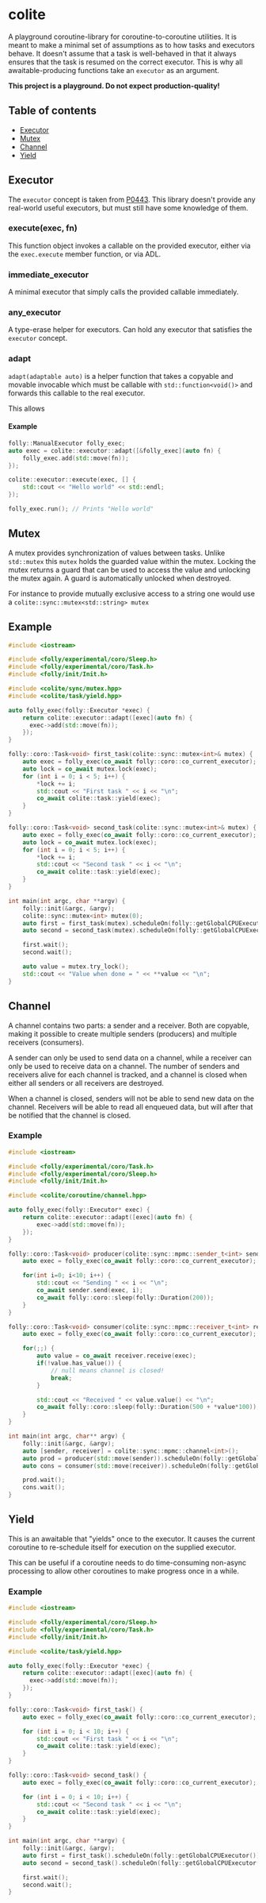 # colite

A playground coroutine-library for coroutine-to-coroutine utilities. It is
meant to make a minimal set of assumptions as to how tasks and executors behave.
It doesn't assume that a task is well-behaved in that it always
ensures that the task is resumed on the correct executor. This is why
all awaitable-producing functions take an `executor` as an argument.

**This project is a playground. Do not expect production-quality!**

## Table of contents

  * [Executor](#executor)
  * [Mutex](#mutex)
  * [Channel](#channel)
  * [Yield](#yield)

## Executor

The `executor` concept is taken from [P0443](http://www.open-std.org/jtc1/sc22/wg21/docs/papers/2020/p0443r13.html).
This library doesn't provide any real-world
useful executors, but must still have some knowledge of them. 

### execute(exec, fn)

This function object invokes a callable on the provided executor, either via the `exec.execute` member function, or
via ADL.

### immediate_executor

A minimal executor that simply calls the provided callable immediately.

### any_executor

A type-erase helper for executors. Can hold any executor that satisfies the `executor` concept.

### adapt

`adapt(adaptable auto)` is a helper function that takes a copyable and movable invocable which must be callable with
`std::function<void()>` and forwards this callable to the real executor.

This allows 

#### Example
```cpp
folly::ManualExecutor folly_exec;
auto exec = colite::executor::adapt([&folly_exec](auto fn) {
    folly_exec.add(std::move(fn));
});

colite::executor::execute(exec, [] {
    std::cout << "Hello world" << std::endl;
});

folly_exec.run(); // Prints "Hello world"
```

## Mutex

A mutex provides synchronization of values between tasks. Unlike `std::mutex` this `mutex`
holds the guarded value within the mutex. Locking the mutex returns a guard that can be used to access the value
and unlocking the mutex again. A guard is automatically unlocked when destroyed.

For instance to provide mutually exclusive access to a string one would use a `colite::sync::mutex<std::string> mutex`

## Example

```cpp
#include <iostream>

#include <folly/experimental/coro/Sleep.h>
#include <folly/experimental/coro/Task.h>
#include <folly/init/Init.h>

#include <colite/sync/mutex.hpp>
#include <colite/task/yield.hpp>

auto folly_exec(folly::Executor *exec) {
    return colite::executor::adapt([exec](auto fn) {
      exec->add(std::move(fn));
    });
}

folly::coro::Task<void> first_task(colite::sync::mutex<int>& mutex) {
    auto exec = folly_exec(co_await folly::coro::co_current_executor);
    auto lock = co_await mutex.lock(exec);
    for (int i = 0; i < 5; i++) {
        *lock += i;
        std::cout << "First task " << i << "\n";
        co_await colite::task::yield(exec);
    }
}

folly::coro::Task<void> second_task(colite::sync::mutex<int>& mutex) {
    auto exec = folly_exec(co_await folly::coro::co_current_executor);
    auto lock = co_await mutex.lock(exec);
    for (int i = 0; i < 5; i++) {
        *lock += i;
        std::cout << "Second task " << i << "\n";
        co_await colite::task::yield(exec);
    }
}

int main(int argc, char **argv) {
    folly::init(&argc, &argv);
    colite::sync::mutex<int> mutex(0);
    auto first = first_task(mutex).scheduleOn(folly::getGlobalCPUExecutor()).start();
    auto second = second_task(mutex).scheduleOn(folly::getGlobalCPUExecutor()).start();

    first.wait();
    second.wait();

    auto value = mutex.try_lock();
    std::cout << "Value when done = " << **value << "\n";
}
```

## Channel

A channel contains two parts: a sender and a receiver. Both are copyable, making it possible to create multiple senders (producers)
and multiple receivers (consumers).

A sender can only be used to send data on a channel, while a receiver can only be used to receive data on a channel.
The number of senders and receivers alive for each channel is tracked, and a channel is closed when either all senders
or all receivers are destroyed.

When a channel is closed, senders will not be able to send new data on the channel. Receivers will be able to read
all enqueued data, but will after that be notified that the channel is closed.

### Example

```cpp
#include <iostream>

#include <folly/experimental/coro/Task.h>
#include <folly/experimental/coro/Sleep.h>
#include <folly/init/Init.h>

#include <colite/coroutine/channel.hpp>

auto folly_exec(folly::Executor* exec) {
    return colite::executor::adapt([exec](auto fn) {
        exec->add(std::move(fn));
    });
}

folly::coro::Task<void> producer(colite::sync::mpmc::sender_t<int> sender) {
    auto exec = folly_exec(co_await folly::coro::co_current_executor);

    for(int i=0; i<10; i++) {
        std::cout << "Sending " << i << "\n";
        co_await sender.send(exec, i);
        co_await folly::coro::sleep(folly::Duration(200));
    }
}

folly::coro::Task<void> consumer(colite::sync::mpmc::receiver_t<int> receiver) {
    auto exec = folly_exec(co_await folly::coro::co_current_executor);

    for(;;) {
        auto value = co_await receiver.receive(exec);
        if(!value.has_value()) {
            // null means channel is closed!
            break;
        }

        std::cout << "Received " << value.value() << "\n";
        co_await folly::coro::sleep(folly::Duration(500 + *value*100));
    }
}

int main(int argc, char** argv) {
    folly::init(&argc, &argv);
    auto [sender, receiver] = colite::sync::mpmc::channel<int>();
    auto prod = producer(std::move(sender)).scheduleOn(folly::getGlobalCPUExecutor()).start();
    auto cons = consumer(std::move(receiver)).scheduleOn(folly::getGlobalCPUExecutor()).start();

    prod.wait();
    cons.wait();
}
```

## Yield

This is an awaitable that "yields" once to the executor. It causes the current
coroutine to re-schedule itself for execution on the supplied executor.

This can be useful if a coroutine needs to do time-consuming non-async processing
to allow other coroutines to make progress once in a while.

### Example

```cpp
#include <iostream>

#include <folly/experimental/coro/Sleep.h>
#include <folly/experimental/coro/Task.h>
#include <folly/init/Init.h>

#include <colite/task/yield.hpp>

auto folly_exec(folly::Executor *exec) {
    return colite::executor::adapt([exec](auto fn) {
      exec->add(std::move(fn));
    });
}

folly::coro::Task<void> first_task() {
    auto exec = folly_exec(co_await folly::coro::co_current_executor);

    for (int i = 0; i < 10; i++) {
        std::cout << "First task " << i << "\n";
        co_await colite::task::yield(exec);
    }
}

folly::coro::Task<void> second_task() {
    auto exec = folly_exec(co_await folly::coro::co_current_executor);

    for (int i = 0; i < 10; i++) {
        std::cout << "Second task " << i << "\n";
        co_await colite::task::yield(exec);
    }
}

int main(int argc, char **argv) {
    folly::init(&argc, &argv);
    auto first = first_task().scheduleOn(folly::getGlobalCPUExecutor()).start();
    auto second = second_task().scheduleOn(folly::getGlobalCPUExecutor()).start();

    first.wait();
    second.wait();
}
```

